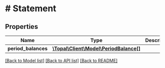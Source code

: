 # # Statement

## Properties

Name | Type | Description | Notes
------------ | ------------- | ------------- | -------------
**period_balances** | [**\Topal\Client\Model\PeriodBalance[]**](PeriodBalance.md) |  | [optional]

[[Back to Model list]](../../README.md#models) [[Back to API list]](../../README.md#endpoints) [[Back to README]](../../README.md)
